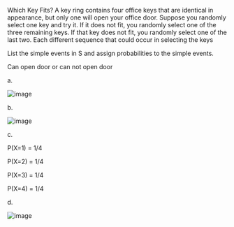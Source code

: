 Which Key Fits? A key ring contains four office keys that are identical in appearance, but only one will open your office door. Suppose you randomly select one key and try it. If it does not fit, you randomly select one of the three remaining keys. If that key does not fit, you randomly select one of the last
two. Each different sequence that could occur in selecting the keys

List the simple events in S and assign probabilities to the simple events.

Can open door or can not open door

a.

![image](https://github.com/user-attachments/assets/37d02cf0-c19b-4af9-a5e2-a338d05feb6b)

b.

![image](https://github.com/user-attachments/assets/fbfa238d-c13e-4dfa-a4a5-ef87d37a1f8d)

c. 

P(X=1) = 1/4

P(X=2) = 1/4

P(X=3) = 1/4

P(X=4) = 1/4

d.

![image](https://github.com/user-attachments/assets/3a4cb652-1ea4-40b5-becc-a549c6eb618c)
